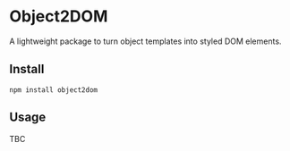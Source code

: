 # Object2DOM

A lightweight package to turn object templates into styled DOM elements.

## Install

`npm install object2dom`

## Usage

TBC
